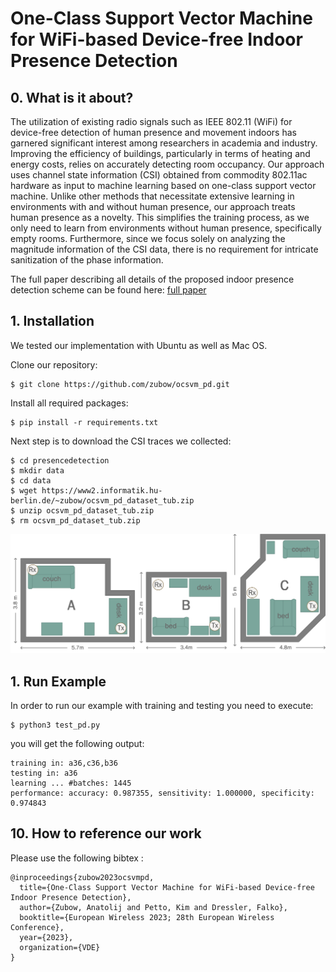 # One-Class Support Vector Machine for WiFi-based Device-free Indoor Presence Detection 

## 0. What is it about?

The utilization of existing radio signals such as IEEE 802.11 (WiFi) for device-free detection of human presence and 
movement indoors has garnered significant interest among researchers in academia and industry. Improving the efficiency 
of buildings, particularly in terms of heating and energy costs, relies on accurately detecting room occupancy. 
Our approach uses channel state information (CSI) obtained from commodity 802.11ac hardware as input to machine 
learning based on one-class support vector machine. Unlike other methods that necessitate extensive learning in 
environments with and without human presence, our approach treats human presence as a novelty. This simplifies 
the training process, as we only need to learn from environments without human presence, specifically empty rooms. 
Furthermore, since we focus solely on analyzing the magnitude information of the CSI data, there is no requirement for 
intricate sanitization of the phase information.

The full paper describing all details of the proposed indoor presence detection scheme can be found here:
[full paper](https://www2.informatik.hu-berlin.de/~zubow/pd_ocsvm_ew_2023.pdf "Reviewer version")

## 1. Installation

We tested our implementation with Ubuntu as well as Mac OS.

Clone our repository:
```
$ git clone https://github.com/zubow/ocsvm_pd.git
```

Install all required packages:
```
$ pip install -r requirements.txt
```

Next step is to download the CSI traces we collected:
```
$ cd presencedetection
$ mkdir data
$ cd data
$ wget https://www2.informatik.hu-berlin.de/~zubow/ocsvm_pd_dataset_tub.zip
$ unzip ocsvm_pd_dataset_tub.zip
$ rm ocsvm_pd_dataset_tub.zip
```

![environments](env_layout.jpg "The three environment evaluated: layout of rooms a, b and c.")

## 1. Run Example

In order to run our example with training and testing you need to execute:
```
$ python3 test_pd.py
```
you will get the following output:
```
training in: a36,c36,b36
testing in: a36
learning ... #batches: 1445
performance: accuracy: 0.987355, sensitivity: 1.000000, specificity: 0.974843
```

## 10. How to reference our work

Please use the following bibtex :
```
@inproceedings{zubow2023ocsvmpd,
  title={One-Class Support Vector Machine for WiFi-based Device-free Indoor Presence Detection},
  author={Zubow, Anatolij and Petto, Kim and Dressler, Falko},
  booktitle={European Wireless 2023; 28th European Wireless Conference},
  year={2023},
  organization={VDE}
}
```
